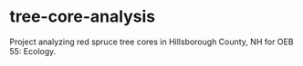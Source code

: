 # tree-core-analysis
Project analyzing red spruce tree cores in Hillsborough County, NH for OEB 55: Ecology.

